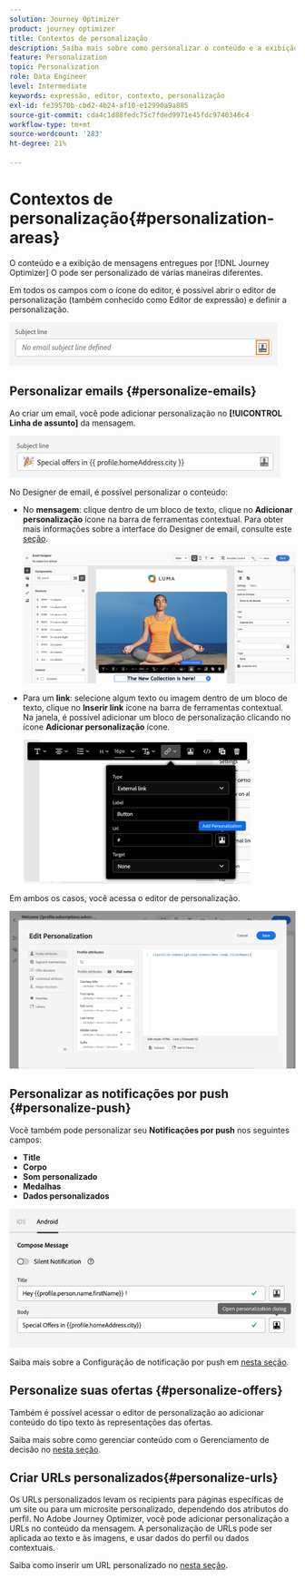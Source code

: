 ```yaml
---
solution: Journey Optimizer
product: journey optimizer
title: Contextos de personalização
description: Saiba mais sobre como personalizar o conteúdo e a exibição de suas mensagens.
feature: Personalization
topic: Personalization
role: Data Engineer
level: Intermediate
keywords: expressão, editor, contexto, personalização
exl-id: fe39570b-cbd2-4b24-af10-e12990a9a885
source-git-commit: cda4c1d88fedc75c7fded9971e45fdc9740346c4
workflow-type: tm+mt
source-wordcount: '283'
ht-degree: 21%

---
```


# Contextos de personalização{#personalization-areas}

O conteúdo e a exibição de mensagens entregues por [!DNL Journey Optimizer] O pode ser personalizado de várias maneiras diferentes.

Em todos os campos com o ícone do editor, é possível abrir o editor de personalização (também conhecido como Editor de expressão) e definir a personalização.

![](assets/perso_icon.png)

## Personalizar emails {#personalize-emails}

Ao criar um email, você pode adicionar personalização no **[!UICONTROL Linha de assunto]** da mensagem.

![](assets/perso_subject.png)

No Designer de email, é possível personalizar o conteúdo:

* No **mensagem**: clique dentro de um bloco de texto, clique no **Adicionar personalização** ícone na barra de ferramentas contextual. Para obter mais informações sobre a interface do Designer de email, consulte este [seção](../email/get-started-email-design.md).

   ![](assets/perso_insert.png)

* Para um **link**: selecione algum texto ou imagem dentro de um bloco de texto, clique no **Inserir link** ícone na barra de ferramentas contextual. Na janela, é possível adicionar um bloco de personalização clicando no ícone **Adicionar personalização** ícone.

   ![](assets/perso_link.png)

Em ambos os casos, você acessa o editor de personalização.

![](assets/perso_ee.png)

## Personalizar as notificações por push {#personalize-push}

Você também pode personalizar seu **Notificações por push** nos seguintes campos:

* **Title**
* **Corpo**
* **Som personalizado**
* **Medalhas**
* **Dados personalizados**

![](assets/perso_push.png)

Saiba mais sobre a Configuração de notificação por push em [nesta seção](../push/push-gs.md).

## Personalize suas ofertas {#personalize-offers}

Também é possível acessar o editor de personalização ao adicionar conteúdo do tipo texto às representações das ofertas.

Saiba mais sobre como gerenciar conteúdo com o Gerenciamento de decisão no [nesta seção](../offers/offer-library/creating-personalized-offers.md#custom-text).

## Criar URLs personalizados{#personalize-urls}

Os URLs personalizados levam os recipients para páginas específicas de um site ou para um microsite personalizado, dependendo dos atributos do perfil. No Adobe Journey Optimizer, você pode adicionar personalização a URLs no conteúdo da mensagem. A personalização de URLs pode ser aplicada ao texto e às imagens, e usar dados do perfil ou dados contextuais.

Saiba como inserir um URL personalizado no [nesta seção](personalization-syntax.md#perso-urls).

